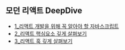 ## 모던 리액트 DeepDive

- [1_리액트 개발을 위해 꼭 알아야 할 자바스크립트](/박수진/1_리액트%20개발을%20위해%20꼭%20알아야%20할%20자바스크립트/README.md)
- [2_리액트 핵심요소 깊게 살펴보기](/박수진/2_리액트%20핵심요소%20깊게%20살펴보기/README.md)
- [3_리액트 훅 깊게 살펴보기](/박수진/3_리액트%20훅%20깊게%20살펴보기/README.md)
